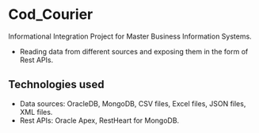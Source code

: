 # Cod_Courier
Informational Integration Project for Master Business Information Systems. 
- Reading data from different sources and exposing them in the form of Rest APIs. 

## Technologies used
- Data sources: OracleDB, MongoDB, CSV files, Excel files, JSON files, XML files. 
- Rest APIs: Oracle Apex, RestHeart for MongoDB.
